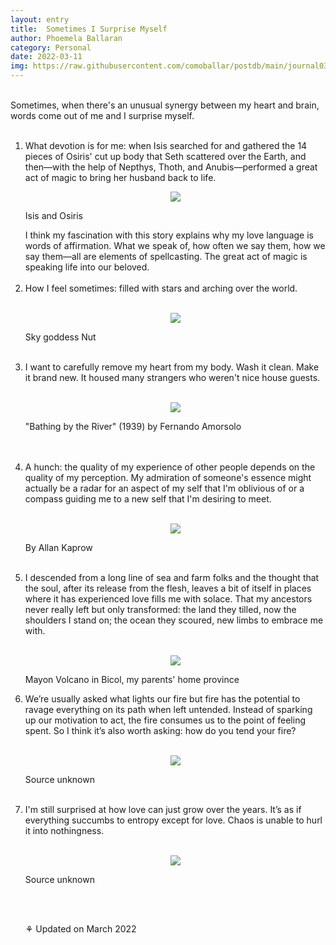 ```yaml
---
layout: entry
title:  Sometimes I Surprise Myself
author: Phoemela Ballaran
category: Personal
date: 2022-03-11
img: https://raw.githubusercontent.com/comoballar/postdb/main/journal03/amorsolo.jpeg
---
```

<br>
Sometimes, when there's an unusual synergy between my heart and brain, words come out of me and I surprise myself.
<br><br>
<ol>
  <li>What devotion is for me: when Isis searched for and gathered the 14 pieces of Osiris' cut up body that Seth scattered over the Earth, and then—with the help of Nepthys, Thoth, and Anubis—performed a great act of magic to bring her husband back to life.
    <br>
    <p align="center"><img src="https://raw.githubusercontent.com/comoballar/postdb/main/journal03/isis.jpeg"/><figcaption>Isis and Osiris</figcaption></p>
    I think my fascination with this story explains why my love language is words of affirmation. What we speak of, how often we say them, how we say them—all are elements of spellcasting. The great act of magic is speaking life into our beloved.</li>
  <br>
  <li>How I feel sometimes: filled with stars and arching over the world.</li>
  <br>
  <p align="center"><img src="https://raw.githubusercontent.com/comoballar/postdb/main/journal03/nut.jpeg"/><figcaption>Sky goddess Nut</figcaption></p>
  <br>
  <li>I want to carefully remove my heart from my body. Wash it clean. Make it brand new. It housed many strangers who weren't nice house guests.</li>
  <br>
  <p align="center"><img src="https://raw.githubusercontent.com/comoballar/postdb/main/journal03/amorsolo.jpeg"/><figcaption>"Bathing by the River" (1939) by Fernando Amorsolo</figcaption></p>
  <br><br>
  <li>A hunch: the quality of my experience of other people depends on the quality of my perception. My admiration of someone's essence might actually be a radar for an aspect of my self that I'm oblivious of or a compass guiding me to a new self that I'm desiring to meet.</li>
  <br>
  <p align="center"><img src="https://raw.githubusercontent.com/comoballar/postdb/main/journal03/mirror.png"/><figcaption>By Allan Kaprow</figcaption></p><br>
  <li>I descended from a long line of sea and farm folks and the thought that the soul, after its release from the flesh, leaves a bit of itself in places where it has experienced love fills me with solace. That my ancestors never really left but only transformed: the land they tilled, now the shoulders I stand on; the ocean they scoured, new limbs to embrace me with.</li>
  <br>
  <p align="center"><img src="https://raw.githubusercontent.com/comoballar/postdb/main/journal03/land.jpg"/><figcaption>Mayon Volcano in Bicol, my parents' home province</figcaption></p>
  <li>We’re usually asked what lights our fire but fire has the potential to ravage everything on its path when left untended. Instead of sparking up our motivation to act, the fire consumes us to the point of feeling spent. So I think it’s also worth asking: how do you tend your fire?</li>
  <br>
  <p align="center"><img src="https://raw.githubusercontent.com/comoballar/postdb/main/journal03/fire.jpeg"/><figcaption>Source unknown</figcaption></p>
  <br>
  <li>I'm still surprised at how love can just grow over the years. It’s as if everything succumbs to entropy except for love. Chaos is unable to hurl it into nothingness.</li>
  <br>
  <p align="center"><img src="https://raw.githubusercontent.com/comoballar/postdb/main/journal03/love.png"/><figcaption>Source unknown</figcaption></p>
<br><br>
  <p>⚘ Updated on March 2022</p>
